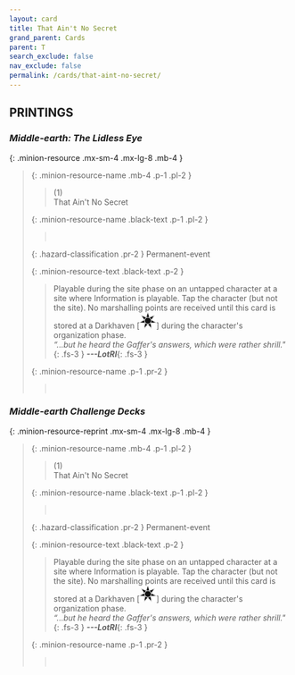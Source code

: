 ```yaml
---
layout: card
title: That Ain't No Secret
grand_parent: Cards
parent: T
search_exclude: false
nav_exclude: false
permalink: /cards/that-aint-no-secret/
---
```


## PRINTINGS


### _Middle-earth: The Lidless Eye_

{: .minion-resource .mx-sm-4 .mx-lg-8 .mb-4 }
> {: .minion-resource-name .mb-4 .p-1 .pl-2 }
> > <div class="hazard-mp">(1)</div>
> > <div class="card-name">That Ain't No Secret</div>
>
> {: .minion-resource-name .black-text .p-1 .pl-2 }
> > &nbsp;
>
> {: .hazard-classification .pr-2 }
> Permanent-event
>
> {: .minion-resource-text .black-text .p-2 }
> > Playable during the site phase on an untapped character at a site where Information is playable. Tap the character (but not the site). No marshalling points are received until this card is stored at a Darkhaven \[![](/assets/images/dark-haven.svg)] during the character's organization phase.   <br>_“...but he heard the Gaffer's answers, which were rather shrill."_{: .fs-3 } ***---&#65279;LotRI***{: .fs-3 } 
> 
> {: .minion-resource-name .p-1 .pr-2 }
> > <div class="card-shield"></div>
> > <div class="card-corruption-white">&nbsp;</div>

### _Middle-earth Challenge Decks_

{: .minion-resource-reprint .mx-sm-4 .mx-lg-8 .mb-4 }
> {: .minion-resource-name .mb-4 .p-1 .pl-2 }
> > <div class="hazard-mp">(1)</div>
> > <div class="card-name">That Ain't No Secret</div>
>
> {: .minion-resource-name .black-text .p-1 .pl-2 }
> > &nbsp;
>
> {: .hazard-classification .pr-2 }
> Permanent-event
>
> {: .minion-resource-text .black-text .p-2 }
> > Playable during the site phase on an untapped character at a site where Information is playable. Tap the character (but not the site). No marshalling points are received until this card is stored at a Darkhaven \[![](/assets/images/dark-haven.svg)] during the character's organization phase.   <br>_“...but he heard the Gaffer's answers, which were rather shrill."_{: .fs-3 } ***---&#65279;LotRI***{: .fs-3 } 
> 
> {: .minion-resource-name .p-1 .pr-2 }
> > <div class="card-shield"></div>
> > <div class="card-corruption-white">&nbsp;</div>
